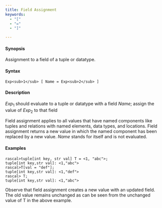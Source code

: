 ```yaml
---
title: Field Assignment
keywords:
  - "["
  - "="
  - "]"

---
```


#### Synopsis

Assignment to a field of a tuple or datatype.

#### Syntax

`Exp<sub>1</sub> [ Name = Exp<sub>2</sub> ]`

#### Description

_Exp_<sub>1</sub> should evaluate to a tuple or datatype with a field _Name_; assign the value of _Exp_<sub>2</sub> to that field

Field assignment applies to all values that have named components like tuples and relations with named elements, data types, and locations. 
Field assignment returns a new value in which the named component has been replaced by a new value.
_Name_ stands for itself and is not evaluated.

#### Examples


```rascal-shell
rascal>tuple[int key, str val] T = <1, "abc">;
tuple[int key,str val]: <1,"abc">
rascal>T[val = "def"];
tuple[int key,str val]: <1,"def">
rascal> T;
tuple[int key,str val]: <1,"abc">
```

Observe that field assignment creates a new value with an updated field. The old value remains unchanged as can be seen from the unchanged value of T in the above example.


